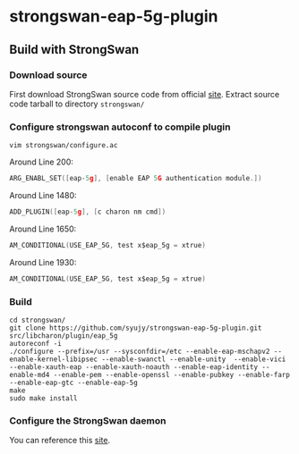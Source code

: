 # strongswan-eap-5g-plugin
## Build with StrongSwan

### Download source

First download StrongSwan source code from official [site](https://www.strongswan.org/download.html).
Extract source code tarball to directory `strongswan/`

### Configure strongswan autoconf to compile plugin

`vim strongswan/configure.ac`

Around Line 200:
```c
ARG_ENABL_SET([eap-5g], [enable EAP 5G authentication module.])
```
Around Line 1480:
```c
ADD_PLUGIN([eap-5g], [c charon nm cmd])
``` 
Around Line 1650:
```c
AM_CONDITIONAL(USE_EAP_5G, test x$eap_5g = xtrue)
```
Around Line 1930:
```c
AM_CONDITIONAL(USE_EAP_5G, test x$eap_5g = xtrue)
```

### Build

```shell
cd strongswan/
git clone https://github.com/syujy/strongswan-eap-5g-plugin.git src/libcharon/plugin/eap_5g
autoreconf -i
./configure --prefix=/usr --sysconfdir=/etc --enable-eap-mschapv2 --enable-kernel-libipsec --enable-swanctl --enable-unity  --enable-vici --enable-xauth-eap --enable-xauth-noauth --enable-eap-identity --enable-md4 --enable-pem --enable-openssl --enable-pubkey --enable-farp --enable-eap-gtc --enable-eap-5g
make
sudo make install
```

### Configure the StrongSwan daemon

You can reference this [site](https://www.digitalocean.com/community/tutorials/how-to-set-up-an-ikev2-vpn-server-with-strongswan-on-ubuntu-18-04-2).
